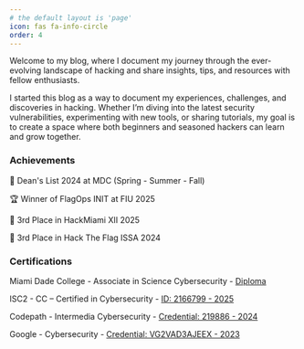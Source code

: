 ```yaml
---
# the default layout is 'page'
icon: fas fa-info-circle
order: 4
---
```

Welcome to my blog, where I document my journey through the ever-evolving landscape of hacking and share insights, tips, and resources with fellow enthusiasts.

I started this blog as a way to document my experiences, challenges, and discoveries in hacking. Whether I’m diving into the latest security vulnerabilities, experimenting with new tools, or sharing tutorials, my goal is to create a space where both beginners and seasoned hackers can learn and grow together.

### Achievements
🦈  Dean's List 2024 at MDC (Spring - Summer - Fall)

🏆  Winner of FlagOps INIT at FIU 2025

🥉  3rd Place in HackMiami XII 2025 

🥉  3rd Place in Hack The Flag ISSA 2024

### Certifications
Miami Dade College - Associate in Science Cybersecurity - [Diploma](https://drive.google.com/file/d/17JDRAnqEfhfZ75Qxp4g5wmfq4viUQ0Sq/view?usp=sharing)

ISC2 - CC – Certified in Cybersecurity - [ID: 2166799 - 2025](https://drive.google.com/file/d/175reiPL9FvTDty4E_829dRcManqLOoYM/view?usp=sharing)

Codepath - Intermedia Cybersecurity - [Credential: 219886 - 2024](https://drive.google.com/file/d/1yQm0ELcAhqzJYg3GDKOjL8MBtrKTjrv2/view?usp=sharing)

Google - Cybersecurity - [Credential: VG2VAD3AJEEX - 2023](https://drive.google.com/file/d/1FygBvxLnTAVakfteoXvAEF7CVVuZtYFs/view?usp=sharing)
